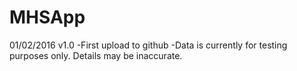 # MHSApp

01/02/2016 v1.0
-First upload to github
-Data is currently for testing purposes only. Details may be inaccurate.
